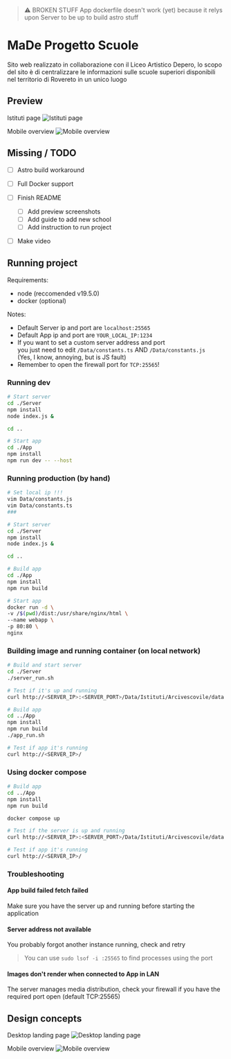 > ⚠️ BROKEN STUFF
> App dockerfile doesn't work (yet) because it relys upon Server to be up to build astro stuff

# MaDe Progetto Scuole

Sito web realizzato in collaborazione con il Liceo Artistico Depero,
lo scopo del sito è di centralizzare le informazioni sulle scuole superiori
disponibili nel territorio di Rovereto in un unico luogo

## Preview

Istituti page
![Istituti page](/Design/result/desktop/istituti_desktop.png)

Mobile overview
![Mobile overview](/Design/result/desktop/opendays_desktop.png)

## Missing / TODO

- [ ] Astro build workaround
- [ ] Full Docker support

- [ ] Finish README
  - [ ] Add preview screenshots
  - [ ] Add guide to add new school
  - [ ] Add instruction to run project

- [ ] Make video

## Running project

Requirements:

- node (reccomended v19.5.0)
- docker (optional)

Notes:

- Default Server ip and port are `localhost:25565`
- Default App ip and port are `YOUR_LOCAL_IP:1234`
- If you want to set a custom server address and port \
  you just need to edit `/Data/constants.ts` AND `/Data/constants.js` \
  (Yes, I know, annoying, but is JS fault)
- Remember to open the firewall port for `TCP:25565`!

### Running dev

```bash
# Start server
cd ./Server
npm install
node index.js &

cd ..

# Start app
cd ./App 
npm install
npm run dev -- --host
```

### Running production (by hand)

```bash
# Set local ip !!!
vim Data/constants.js
vim Data/constants.ts
### 

# Start server
cd ./Server
npm install
node index.js &

cd ..

# Build app
cd ./App 
npm install
npm run build

# Start app
docker run -d \
-v /$(pwd)/dist:/usr/share/nginx/html \
--name webapp \
-p 80:80 \
nginx
```

### Building image and running container (on local network)

```bash
# Build and start server
cd ./Server
./server_run.sh

# Test if it's up and running
curl http://<SERVER_IP>:<SERVER_PORT>/Data/Istituti/Arcivescovile/data.json

# Build app
cd ../App
npm install
npm run build
./app_run.sh

# Test if app it's running
curl http://<SERVER_IP>/
```

### Using docker compose

```bash
# Build app
cd ../App
npm install
npm run build

docker compose up

# Test if the server is up and running
curl http://<SERVER_IP>:<SERVER_PORT>/Data/Istituti/Arcivescovile/data.json

# Test if app it's running
curl http://<SERVER_IP>/
```

### Troubleshooting

#### App build failed fetch failed

Make sure you have the server up and running before starting the application

#### Server address not available

You probably forgot another instance running, check and retry

> You can use `sudo lsof -i :25565` to find processes using the port

#### Images don't render when connected to App in LAN

The server manages media distribution, check your firewall if you have the required port open (default TCP:25565)

## Design concepts

Desktop landing page
![Desktop landing page](/Design/prototype/desktop/landing_desktop.png)

Mobile overview
![Mobile overview](/Design/prototype/mobile/mobile.png)
